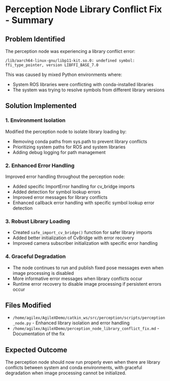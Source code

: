 # Perception Node Library Conflict Fix - Summary

## Problem Identified
The perception node was experiencing a library conflict error:
```
/lib/aarch64-linux-gnu/libp11-kit.so.0: undefined symbol: ffi_type_pointer, version LIBFFI_BASE_7.0
```

This was caused by mixed Python environments where:
- System ROS libraries were conflicting with conda-installed libraries
- The system was trying to resolve symbols from different library versions

## Solution Implemented

### 1. Environment Isolation
Modified the perception node to isolate library loading by:
- Removing conda paths from sys.path to prevent library conflicts
- Prioritizing system paths for ROS and system libraries
- Adding debug logging for path management

### 2. Enhanced Error Handling
Improved error handling throughout the perception node:
- Added specific ImportError handling for cv_bridge imports
- Added detection for symbol lookup errors
- Improved error messages for library conflicts
- Enhanced callback error handling with specific symbol lookup error detection

### 3. Robust Library Loading
- Created `safe_import_cv_bridge()` function for safer library imports
- Added better initialization of CvBridge with error recovery
- Improved camera subscriber initialization with specific error handling

### 4. Graceful Degradation
- The node continues to run and publish fixed pose messages even when image processing is disabled
- More informative error messages when library conflicts occur
- Runtime error recovery to disable image processing if persistent errors occur

## Files Modified
- `/home/agilex/AgileXDemo/catkin_ws/src/perception/scripts/perception_node.py` - Enhanced library isolation and error handling
- `/home/agilex/AgileXDemo/perception_node_library_conflict_fix.md` - Documentation of the fix

## Expected Outcome
The perception node should now run properly even when there are library conflicts between system and conda environments, with graceful degradation when image processing cannot be initialized.